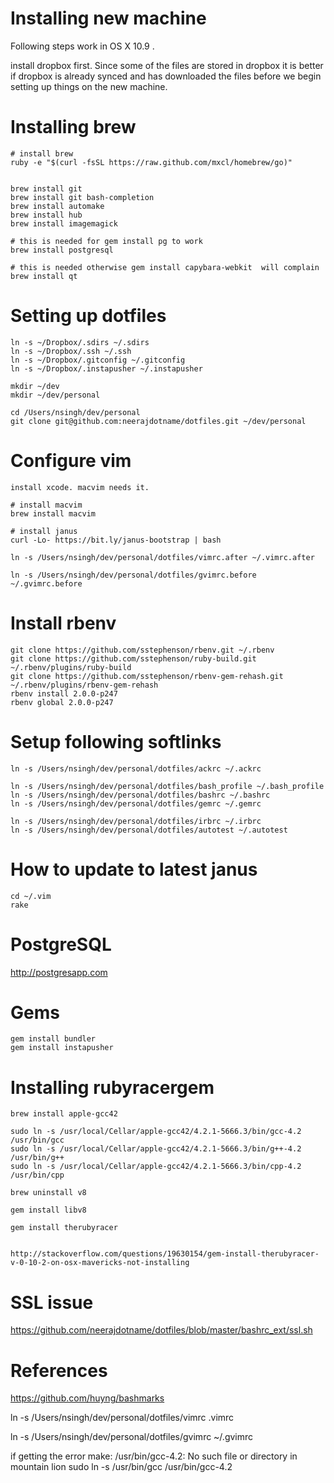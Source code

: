 # Installing new machine

Following steps work in OS X 10.9 .

install dropbox first. Since some of the files are stored in dropbox it
is better if dropbox is already synced and has downloaded the files
before we begin setting up things on the new machine.

# Installing brew

```
# install brew
ruby -e "$(curl -fsSL https://raw.github.com/mxcl/homebrew/go)"


brew install git
brew install git bash-completion
brew install automake
brew install hub
brew install imagemagick

# this is needed for gem install pg to work
brew install postgresql

# this is needed otherwise gem install capybara-webkit  will complain
brew install qt
```

# Setting up dotfiles

```
ln -s ~/Dropbox/.sdirs ~/.sdirs
ln -s ~/Dropbox/.ssh ~/.ssh
ln -s ~/Dropbox/.gitconfig ~/.gitconfig
ln -s ~/Dropbox/.instapusher ~/.instapusher

mkdir ~/dev
mkdir ~/dev/personal

cd /Users/nsingh/dev/personal
git clone git@github.com:neerajdotname/dotfiles.git ~/dev/personal
```

# Configure vim

```
install xcode. macvim needs it.

# install macvim
brew install macvim

# install janus
curl -Lo- https://bit.ly/janus-bootstrap | bash  

ln -s /Users/nsingh/dev/personal/dotfiles/vimrc.after ~/.vimrc.after

ln -s /Users/nsingh/dev/personal/dotfiles/gvimrc.before ~/.gvimrc.before
```

# Install rbenv

```
git clone https://github.com/sstephenson/rbenv.git ~/.rbenv
git clone https://github.com/sstephenson/ruby-build.git ~/.rbenv/plugins/ruby-build
git clone https://github.com/sstephenson/rbenv-gem-rehash.git ~/.rbenv/plugins/rbenv-gem-rehash
rbenv install 2.0.0-p247
rbenv global 2.0.0-p247
```

# Setup following softlinks

```
ln -s /Users/nsingh/dev/personal/dotfiles/ackrc ~/.ackrc

ln -s /Users/nsingh/dev/personal/dotfiles/bash_profile ~/.bash_profile
ln -s /Users/nsingh/dev/personal/dotfiles/bashrc ~/.bashrc
ln -s /Users/nsingh/dev/personal/dotfiles/gemrc ~/.gemrc

ln -s /Users/nsingh/dev/personal/dotfiles/irbrc ~/.irbrc
ln -s /Users/nsingh/dev/personal/dotfiles/autotest ~/.autotest

```

# How to update to latest janus

```
cd ~/.vim
rake
```

# PostgreSQL

http://postgresapp.com

# Gems

```
gem install bundler
gem install instapusher
```

# Installing rubyracergem

```
brew install apple-gcc42

sudo ln -s /usr/local/Cellar/apple-gcc42/4.2.1-5666.3/bin/gcc-4.2 /usr/bin/gcc 
sudo ln -s /usr/local/Cellar/apple-gcc42/4.2.1-5666.3/bin/g++-4.2 /usr/bin/g++ 
sudo ln -s /usr/local/Cellar/apple-gcc42/4.2.1-5666.3/bin/cpp-4.2 /usr/bin/cpp

brew uninstall v8

gem install libv8

gem install therubyracer


http://stackoverflow.com/questions/19630154/gem-install-therubyracer-v-0-10-2-on-osx-mavericks-not-installing
```

# SSL issue

https://github.com/neerajdotname/dotfiles/blob/master/bashrc_ext/ssl.sh


# References

https://github.com/huyng/bashmarks

ln -s /Users/nsingh/dev/personal/dotfiles/vimrc .vimrc

ln -s /Users/nsingh/dev/personal/dotfiles/gvimrc ~/.gvimrc

if getting the error make: /usr/bin/gcc-4.2: No such file or directory in mountain lion
sudo ln -s /usr/bin/gcc /usr/bin/gcc-4.2
